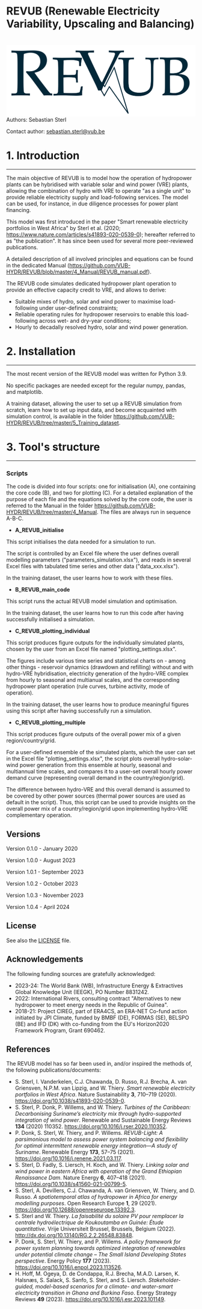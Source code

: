 
# REVUB (Renewable Electricity Variability, Upscaling and Balancing) 

# <img src="./graphs/header_logo.png" align="right" />

Authors: Sebastian Sterl


Contact author: sebastian.sterl@vub.be

# 1. Introduction
---
The main objective of REVUB is to model how the operation of hydropower plants can be hybridised with variable solar and wind power (VRE) plants, allowing the combination of hydro with VRE to operate "as a single unit" to provide reliable electricity supply and load-following services. The model can be used, for instance, in due diligence processes for power plant financing.

This model was first introduced in the paper "Smart renewable electricity portfolios in West Africa" by Sterl et al. (2020; https://www.nature.com/articles/s41893-020-0539-0); hereafter referred to as "the publication". It has since been used for several more peer-reviewed publications.

A detailed description of all involved principles and equations can be found in the dedicated Manual (https://github.com/VUB-HYDR/REVUB/blob/master/4_Manual/REVUB_manual.pdf).

The REVUB code simulates dedicated hydropower plant operation to provide an effective capacity credit to VRE, and allows to derive:

* Suitable mixes of hydro, solar and wind power to maximise load-following under user-defined constraints;
* Reliable operating rules for hydropower reservoirs to enable this load-following across wet- and dry-year conditions;
* Hourly to decadally resolved hydro, solar and wind power generation.

# 2. Installation
---
The most recent version of the REVUB model was written for Python 3.9.

No specific packages are needed except for the regular numpy, pandas, and matplotlib.

A training dataset, allowing the user to set up a REVUB simulation from scratch, learn how to set up input data, and become acquainted with simulation control, is available in the folder https://github.com/VUB-HYDR/REVUB/tree/master/5_Training_dataset.

# 3. Tool's structure
---

### Scripts
The code is divided into four scripts: one for initialisation (A), one containing the core code (B), and two for plotting (C). For a detailed explanation of the purpose of each file and the equations solved by the core code, the user is referred to the Manual in the folder https://github.com/VUB-HYDR/REVUB/tree/master/4_Manual. The files are always run in sequence A-B-C.

* **A_REVUB_initialise**

This script initialises the data needed for a simulation to run.

The script is controlled by an Excel file where the user defines overall modelling parameters ("parameters_simulation.xlsx"), and reads in several Excel files with tabulated time series and other data ("data_xxx.xlsx"). 

In the training dataset, the user learns how to work with these files. 

* **B_REVUB_main_code**

This script runs the actual REVUB model simulation and optimisation.

In the training dataset, the user learns how to run this code after having successfully initialised a simulation.
 
* **C_REVUB_plotting_individual**

This script produces figure outputs for the individually simulated plants, chosen by the user from an Excel file named "plotting_settings.xlsx".

The figures include various time series and statistical charts on - among other things - reservoir dynamics (drawdown and refilling) without and with hydro-VRE hybridisation, electricity generation of the hydro-VRE complex from hourly to seasonal and multianual scales, and the corresponding hydropower plant operation (rule curves, turbine activity, mode of operation).

In the training dataset, the user learns how to produce meaningful figures using this script after having successfully run a simulation.


* **C_REVUB_plotting_multiple**

This script produces figure outputs of the overall power mix of a given region/country/grid. 

For a user-defined ensemble of the simulated plants, which the user can set in the Excel file "plotting_settings.xlsx", the script plots overall hydro-solar-wind power generation from this ensemble at hourly, seasonal and multiannual time scales, and compares it to a user-set overall hourly power demand curve (representing overall demand in the country/region/grid). 

The difference between hydro-VRE and this overall demand is assumed to be covered by other power sources (thermal power sources are used as default in the script). Thus, this script can be used to provide insights on the overall power mix of a country/region/grid upon implementing hydro-VRE complementary operation.

## Versions
Version 0.1.0 - January 2020

Version 1.0.0 - August 2023

Version 1.0.1 - September 2023

Version 1.0.2 - October 2023

Version 1.0.3 - November 2023

Version 1.0.4 - April 2024

## License
See also the [LICENSE](./LICENSE.md) file.

## Acknowledgements
The following funding sources are gratefully acknowledged:
* 2023-24: The World Bank (WB), Infrastructure Energy & Extractives Global Knowledge Unit (IEEGK), PO Number 8831242.
* 2022: International Rivers, consulting contract "Alternatives to new hydropower to meet energy needs in the Republic of Guinea".
* 2018-21: Project CIREG, part of ERA4CS, an ERA-NET Co-fund action initiated by JPI Climate, funded by BMBF (DE), FORMAS (SE), BELSPO (BE) and IFD (DK) with co-funding from the EU's Horizon2020 Framework Program, Grant 690462.

## References
The REVUB model has so far been used in, and/or inspired the methods of, the following publications/documents:
* S. Sterl, I. Vanderkelen, C.J. Chawanda, D. Russo, R.J. Brecha, A. van Griensven, N.P.M. van Lipzig, and W. Thiery. _Smart renewable electricity portfolios in West Africa_. Nature Sustainability __3__, 710–719 (2020). https://doi.org/10.1038/s41893-020-0539-0.
* S. Sterl, P. Donk, P. Willems, and W. Thiery. _Turbines of the Caribbean: Decarbonising Suriname’s electricity mix through hydro-supported integration of wind power_. Renewable and Sustainable Energy Reviews __134__ (2020) 110352. https://doi.org/10.1016/j.rser.2020.110352.
* P. Donk, S. Sterl, W. Thiery, and P. Willems. _REVUB-Light: A parsimonious model to assess power system balancing and flexibility for optimal intermittent renewable energy integration—A study of Suriname_. Renewable Energy __173__, 57–75 (2021). https://doi.org/10.1016/j.renene.2021.03.117.
* S. Sterl, D. Fadly, S. Liersch, H. Koch, and W. Thiery. _Linking solar and wind power in eastern Africa with operation of the Grand Ethiopian Renaissance Dam_. Nature Energy __6__, 407–418 (2021). https://doi.org/10.1038/s41560-021-00799-5.
* S. Sterl, A. Devillers, C.J. Chawanda, A. van Griensven, W. Thiery, and D. Russo. _A spatiotemporal atlas of hydropower in Africa for energy modelling purposes_. Open Research Europe __1__, 29 (2021). https://doi.org/10.12688/openreseurope.13392.3.
* S. Sterl and W. Thiery. _La faisabilité du solaire PV pour remplacer la centrale hydroélectrique de Koukoutamba en Guinée: Étude quantitative_. Vrije Universiteit Brussel, Brussels, Belgium (2022). http://dx.doi.org/10.13140/RG.2.2.26548.83848.
* P. Donk, S. Sterl, W. Thiery, and P. Willems. _A policy framework for power system planning towards optimized integration of renewables under potential climate change – The Small Island Developing States perspective_. Energy Policy __177__ (2023). https://doi.org/10.1016/j.enpol.2023.113526.
* H. Hoff, M. Ogeya, D. de Condappa, R.J. Brecha, M.A.D. Larsen, K. Halsnæs, S. Salack, S. Sanfo, S. Sterl, and S. Liersch. _Stakeholder-guided, model-based scenarios for a climate- and water-smart electricity transition in Ghana and Burkina Faso_. Energy Strategy Reviews __49__ (2023). https://doi.org/10.1016/j.esr.2023.101149.
